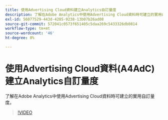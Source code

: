 ```yaml
---
title: 使用Advertising Cloud資料建立Analytics自訂量度
description: 了解在Adobe Analytics中使用Advertising Cloud資料時可建立的實用自訂量度。
exl-id: 56077529-443d-4285-9238-13b07b26ad08
source-git-commit: 572041c0573f651405c5daa269c5433326db0814
workflow-type: tm+mt
source-wordcount: '46'
ht-degree: 0%

---
```


# 使用Advertising Cloud資料(A4AdC)建立Analytics自訂量度

了解在Adobe Analytics中使用Advertising Cloud資料時可建立的實用自訂量度。  

>[!VIDEO](https://video.tv.adobe.com/v/33919)
